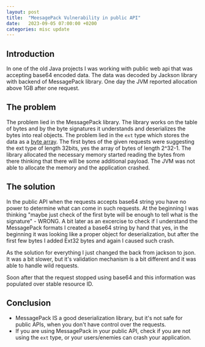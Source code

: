 ```yaml
---
layout: post
title:  "MeesagePack Vulnerability in public API"
date:   2023-09-05 07:00:00 +0200
categories: misc update
---
```


## Introduction

In one of the old Java projects I was working with public web api that was accepting base64 encoded data. The data was decoded by Jackson library with backend of MessagePack library. One day the JVM reported allocation above 1GB after one request.

## The problem

The problem lied in the MessagePack library. The library works on the table of bytes and by the byte signatures it understands and deserializes the bytes into real objects. The problem lied in the `ext` type which stores the data as a [byte array](https://github.com/msgpack/msgpack/blob/master/spec.md#ext-format-family). The first bytes of the given requests were suggesting the ext type of length 32bits, yes the array of bytes of length 2^32-1. The library allocated the necessary memory started reading the bytes from there thinking that there will be some additional payload. The JVM was not able to allocate the memory and the application crashed.

## The solution

In the public API when the requests accepts base64 string you have no power to determine what can come in such requests. At the beginning I was thinking "maybe just check of the first byte will be enough to tell what is the signature" - WRONG. A bit later as an excercise to check if I understand the MessagePack formats I created a base64 string by hand that yes, in the beginning it was looking like a proper object for deserialization, but after the first few bytes I added Ext32 bytes and again I caused such crash.

As the solution for everything I just changed the back from jackson to json. It was a bit slower, but it's validation mechanism is a bit different and it was able to handle wild requests.

Soon after that the request stopped using base64 and this information was populated over stable resource ID.

## Conclusion

- MessagePack IS a good deserialization library, but it's not safe for public APIs, when you don't have control over the requests.
- If you are using MessagePack in your public API, check if you are not using the `ext` type, or your users/enemies can crash your application.